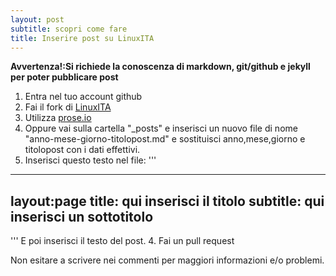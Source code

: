 ```yaml
---
layout: post
subtitle: scopri come fare
title: Inserire post su LinuxITA
---
```


**Avvertenza!:Si richiede la conoscenza di markdown, git/github e jekyll per poter pubblicare post**

1. Entra nel tuo account github
2. Fai il fork di [LinuxITA](https://github.com/linuxita/linuxita.github.io)
3. Utilizza [prose.io](http://prose.io)
4. Oppure vai sulla cartella "_posts" e inserisci un nuovo file di nome "anno-mese-giorno-titolopost.md" e sostituisci anno,mese,giorno e titolopost con i dati effettivi.
5. Inserisci questo testo nel file:
'''
---
layout:page
title: qui inserisci il titolo
subtitle: qui inserisci un sottotitolo
---
'''
E poi inserisci il testo del post.
4. Fai un pull request

Non esitare a scrivere nei commenti per maggiori informazioni e/o problemi.
